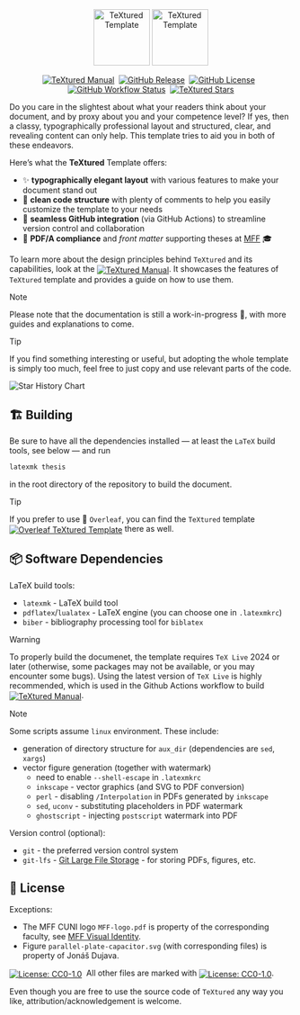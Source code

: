 <div align="center">
    <img alt="TeXtured Template" height="100px" src="https://raw.githubusercontent.com/jdujava/TeXtured/refs/heads/master/figures/TeXtured-logo-light-mode.svg#gh-light-mode-only">
    <img alt="TeXtured Template" height="100px" src="https://raw.githubusercontent.com/jdujava/TeXtured/refs/heads/master/figures/TeXtured-logo-dark-mode.svg#gh-dark-mode-only">
</div>
<div align="center">

 [![TeXtured Manual](https://img.shields.io/badge/TeXtured-Manual%E2%80%89%F0%9F%93%93-blue?color=ccfaff&style=for-the-badge)](https://jdujava.github.io/TeXtured/thesis.pdf)
 [![GitHub Release](https://img.shields.io/github/v/release/jdujava/textured?color=ade1ff&style=for-the-badge)](https://github.com/jdujava/TeXtured/releases)
 [![GitHub License](https://img.shields.io/github/license/jdujava/TeXtured?color=fbe2ff&style=for-the-badge)](#-license)
 [![GitHub Workflow Status](https://img.shields.io/github/actions/workflow/status/jdujava/TeXtured/main.yml?color=aafaba&style=for-the-badge)](https://jdujava.github.io/TeXtured/thesis.pdf)
 [![TeXtured Stars](https://img.shields.io/github/stars/jdujava/TeXtured?color=ffeca4&style=for-the-badge)](https://github.com/jdujava/TeXtured/stargazers)

</div>

Do you care in the slightest about what your readers think about your document,
and by proxy about you and your competence level? If yes, then a classy,
typographically professional layout and structured, clear, and revealing content
can only help. This template tries to aid you in both of these endeavors.

Here’s what the **TeXtured** Template offers:
- ✨ **typographically elegant layout** with various features to make your document stand out
- 🧙 **clean code structure** with plenty of comments to help you easily customize the template to your needs
- 🔗 **seamless GitHub integration** (via GitHub Actions) to streamline version control and collaboration
- 📄 **PDF/A compliance** and *front matter* supporting theses at [MFF](https://www.mff.cuni.cz/en) 🎓

To learn more about the design principles behind `TeXtured` and its capabilities, look at the
[<img align="center" alt="TeXtured Manual" src="https://img.shields.io/badge/TeXtured-Manual%E2%80%89%F0%9F%93%93-blue?color=ccfaff">](https://jdujava.github.io/TeXtured/thesis.pdf).
It showcases the features of `TeXtured` template and provides a guide on how to use them.

> [!NOTE]
> Please note that the documentation is still a work-in-progress 🚧,
> with more guides and explanations to come.

> [!TIP]
> If you find something interesting or useful, but adopting the whole template
> is simply too much, feel free to just copy and use relevant parts of the code.

<picture>
    <source media="(prefers-color-scheme: dark)" srcset="https://api.star-history.com/svg?repos=jdujava/TeXtured&type=Date&theme=dark" />
    <source media="(prefers-color-scheme: light)" srcset="https://api.star-history.com/svg?repos=jdujava/TeXtured&type=Date" />
    <img alt="Star History Chart" src="https://api.star-history.com/svg?repos=jdujava/TeXtured&type=Date" />
</picture>

## 🏗️ Building

Be sure to have all the dependencies installed — at least the `LaTeX` build tools, see below — and run
```sh
latexmk thesis
```
in the root directory of the repository to build the document.

> [!TIP]
> If you prefer to use 🍃 `Overleaf`, you can find the `TeXtured` template
> [<img align="center" alt="Overleaf TeXtured Template" src="https://img.shields.io/badge/Overleaf-TeXtured-blue?color=ccffd2&logo=overleaf">](https://www.overleaf.com/latex/templates/textured/zwtzzwgddbsh)
> there as well.


## 📦 Software Dependencies

LaTeX build tools:
- `latexmk` - LaTeX build tool
- `pdflatex`/`lualatex` - LaTeX engine (you can choose one in `.latexmkrc`)
- `biber` - bibliography processing tool for `biblatex`

> [!WARNING]
> To properly build the documenet, the template requires `TeX Live` 2024 or later (otherwise, some packages may not be available, or you may encounter some bugs).
> Using the latest version of `TeX Live` is highly recommended, which is used in the Github Actions workflow to build
> [<img align="center" alt="TeXtured Manual" src="https://img.shields.io/badge/TeXtured-Manual%E2%80%89%F0%9F%93%93-blue?color=ccfaff">](https://jdujava.github.io/TeXtured/thesis.pdf).

> [!NOTE]
> Some scripts assume `linux` environment. These include:
> - generation of directory structure for `aux_dir` (dependencies are `sed`, `xargs`)
> - vector figure generation (together with watermark)
>     + need to enable `--shell-escape` in `.latexmkrc`
>     + `inkscape` - vector graphics (and SVG to PDF conversion)
>     + `perl` - disabling `/Interpolation` in PDFs generated by `inkscape`
>     + `sed`, `uconv` - substituting placeholders in PDF watermark
>     + `ghostscript` - injecting `postscript` watermark into PDF

Version control (optional):
- `git` - the preferred version control system
- `git-lfs` - [Git Large File Storage](https://git-lfs.github.com/) - for storing PDFs, figures, etc.


## 📜 License

Exceptions:
- The MFF CUNI logo `MFF-logo.pdf` is property of the corresponding faculty, see [MFF Visual Identity](https://www.mff.cuni.cz/en/faculty/visual-identity).
- Figure `parallel-plate-capacitor.svg` (with corresponding files) is property of Jonáš Dujava.

[<img align="center" alt="License: CC0-1.0" src="https://licensebuttons.net/p/zero/1.0/88x31.png">](https://creativecommons.org/publicdomain/zero/1.0/)
 All other files are marked with
[<img align="center" alt="License: CC0-1.0" src="https://img.shields.io/github/license/jdujava/TeXtured?color=fbe2ff">](https://creativecommons.org/publicdomain/zero/1.0/).

Even though you are free to use the source code of `TeXtured` any way you like, attribution/acknowledgement is welcome.
